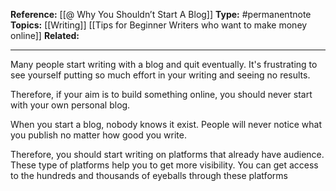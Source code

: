
**Reference:** [[@ Why You Shouldn’t Start A Blog]]
**Type:** #permanentnote 
**Topics:** [[Writing]] [[Tips for Beginner Writers who want to make money online]]
**Related:**

----
Many people start writing with a blog and quit eventually. It's frustrating to see yourself putting so much effort in your writing and seeing no results.

Therefore, if your aim is to build something online, you should never start with your own personal blog.

When you start a blog, nobody knows it exist. People will never notice what you publish no matter how good you write. 

Therefore, you should start writing on platforms that already have audience. These type of platforms help you to get more visibility. You can get access to the hundreds and thousands of eyeballs through these platforms


